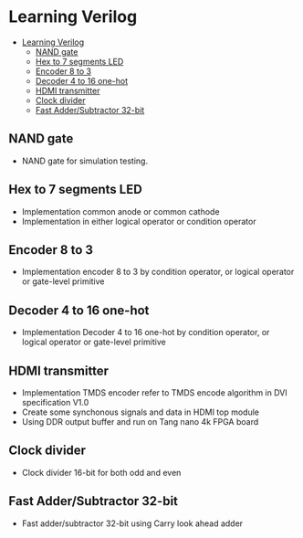 # Learning Verilog
- [Learning Verilog](#learning-verilog)
  - [NAND gate](#nand-gate)
  - [Hex to 7 segments LED](#hex-to-7-segments-led)
  - [Encoder 8 to 3](#encoder-8-to-3)
  - [Decoder 4 to 16 one-hot](#decoder-4-to-16-one-hot)
  - [HDMI transmitter](#hdmi-transmitter)
  - [Clock divider](#clock-divider)
  - [Fast Adder/Subtractor 32-bit](#fast-addersubtractor-32-bit)

## NAND gate
- NAND gate for simulation testing.

## Hex to 7 segments LED
- Implementation common anode or common cathode
- Implementation in either logical operator or condition operator
## Encoder 8 to 3
- Implementation encoder 8 to 3 by condition operator, or logical operator or gate-level primitive
## Decoder 4 to 16 one-hot
- Implementation Decoder 4 to 16 one-hot by condition operator, or logical operator or gate-level primitive
## HDMI transmitter
- Implementation TMDS encoder refer to TMDS encode algorithm in DVI specification V1.0
- Create some synchonous signals and data in HDMI top module
- Using DDR output buffer and run on Tang nano 4k FPGA board
## Clock divider
- Clock divider 16-bit for both odd and even
## Fast Adder/Subtractor 32-bit
- Fast adder/subtractor 32-bit using Carry look ahead adder